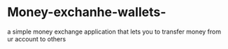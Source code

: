 # Money-exchanhe-wallets-
a simple money exchange application that lets you to transfer money from ur account to others

